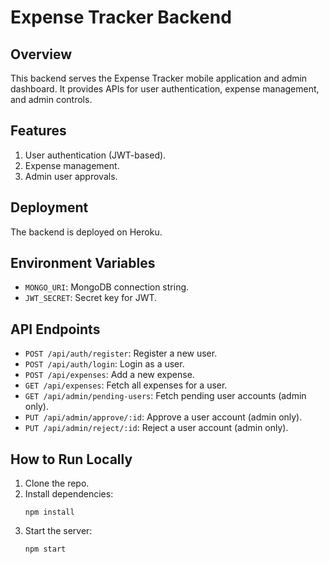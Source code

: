 # Expense Tracker Backend

## Overview
This backend serves the Expense Tracker mobile application and admin dashboard. It provides APIs for user authentication, expense management, and admin controls.

## Features
1. User authentication (JWT-based).
2. Expense management.
3. Admin user approvals.

## Deployment
The backend is deployed on Heroku.

## Environment Variables
- `MONGO_URI`: MongoDB connection string.
- `JWT_SECRET`: Secret key for JWT.

## API Endpoints
- `POST /api/auth/register`: Register a new user.
- `POST /api/auth/login`: Login as a user.
- `POST /api/expenses`: Add a new expense.
- `GET /api/expenses`: Fetch all expenses for a user.
- `GET /api/admin/pending-users`: Fetch pending user accounts (admin only).
- `PUT /api/admin/approve/:id`: Approve a user account (admin only).
- `PUT /api/admin/reject/:id`: Reject a user account (admin only).

## How to Run Locally
1. Clone the repo.
2. Install dependencies:
   ```
   npm install
   ```
3. Start the server:
   ```
   npm start
   ```